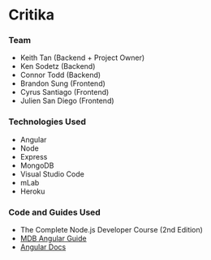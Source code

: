# Critika
### Team
* Keith Tan (Backend + Project Owner)
* Ken Sodetz (Backend)
* Connor Todd (Backend)
* Brandon Sung (Frontend)
* Cyrus Santiago (Frontend)
* Julien San Diego (Frontend)

### Technologies Used
* Angular
* Node
* Express
* MongoDB
* Visual Studio Code
* mLab
* Heroku

### Code and Guides Used
* The Complete Node.js Developer Course (2nd Edition)
* [MDB Angular Guide](https://mdbootstrap.com/docs/angular/)
* [Angular Docs](https://angular.io/docs)
